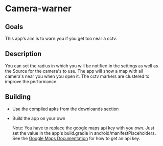 # Camera-warner

## Goals
This app's aim is to warn you if you get too near a cctv.

## Description
You can set the radius in which you will be notified in the settings as well as the Source for the camera's to use. The app will show a map with all camera's near you when you open it. The cctv markers are clustered to improve the performance. 

## Building
- Use the compiled apks from the downloands section
- Build the app on your own

  Note: You have to replace the google maps api key with you own. Just set the value in the app's build.gradle in android/manifestPlaceholders. See the [Google Maps Documentation](https://developers.google.com/maps/documentation/android-api/signup?hl=de) for how to get an api key.
